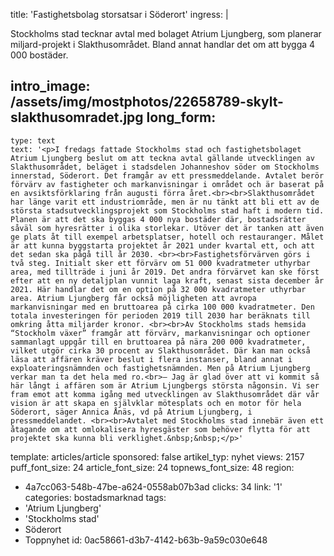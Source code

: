 title: 'Fastighetsbolag storsatsar i Söderort'
ingress: |
  <p>Stockholms stad tecknar avtal med bolaget Atrium Ljungberg, som planerar miljard-projekt i Slakthusområdet. Bland annat handlar det om att bygga 4 000 bostäder.
  </p>
  
intro_image: /assets/img/mostphotos/22658789-skylt-slakthusomradet.jpg
long_form:
  -
    type: text
    text: '<p>I fredags fattade Stockholms stad och fastighetsbolaget Atrium Ljungberg beslut om att teckna avtal gällande utvecklingen av Slakthusområdet, beläget i stadsdelen Johanneshov söder om Stockholms innerstad, Söderort. Det framgår av ett pressmeddelande. Avtalet berör förvärv av fastigheter och markanvisningar i området och är baserat på en avsiktsförklaring från augusti förra året.<br><br>Slakthusområdet har länge varit ett industriområde, men är nu tänkt att bli ett av de största stadsutvecklingsprojekt som Stockholms stad haft i modern tid. Planen är att det ska byggas 4 000 nya bostäder där, bostadsrätter såväl som hyresrätter i olika storlekar. Utöver det är tanken att även ge plats åt till exempel arbetsplatser, hotell och restauranger. Målet är att kunna byggstarta projektet år 2021 under kvartal ett, och att det sedan ska pågå till år 2030. <br><br>Fastighetsförvärven görs i två steg. Initialt sker ett förvärv om 51 000 kvadratmeter uthyrbar area, med tillträde i juni år 2019. Det andra förvärvet kan ske först efter att en ny detaljplan vunnit laga kraft, senast sista december år 2021. Här handlar det om en option på 32 000 kvadratmeter uthyrbar area. Atrium Ljungberg får också möjligheten att avropa markanvisningar med en bruttoarea på cirka 100 000 kvadratmeter. Den totala investeringen för perioden 2019 till 2030 har beräknats till omkring åtta miljarder kronor. <br><br>Av Stockholms stads hemsida “Stockholm växer” framgår att förvärv, markanvisningar och optioner sammanlagt uppgår till en bruttoarea på nära 200 000 kvadratmeter, vilket utgör cirka 30 procent av Slakthusområdet. Där kan man också läsa att affären kräver beslut i flera instanser, bland annat i exploateringsnämnden och fastighetsnämnden. Men på Atrium Ljungberg verkar man ta det hela med ro.<br>– Jag är glad över att vi kommit så här långt i affären som är Atrium Ljungbergs största någonsin. Vi ser fram emot att komma igång med utvecklingen av Slakthusområdet där vår vision är att skapa en självklar mötesplats och en motor för hela Söderort, säger Annica Ånäs, vd på Atrium Ljungberg, i pressmeddelandet. <br><br>Avtalet med Stockholms stad innebär även ett åtagande om att omlokalisera hyresgäster som behöver flytta för att projektet ska kunna bli verklighet.&nbsp;&nbsp;</p>'
template: articles/article
sponsored: false
artikel_typ: nyhet
views: 2157
puff_font_size: 24
article_font_size: 24
topnews_font_size: 48
region:
  - 4a7cc063-548b-47be-a624-0558ab07b3ad
clicks: 34
link: '1'
categories: bostadsmarknad
tags:
  - 'Atrium Ljungberg'
  - 'Stockholms stad'
  - Söderort
  - Toppnyhet
id: 0ac58661-d3b7-4142-b63b-9a59c030e648
